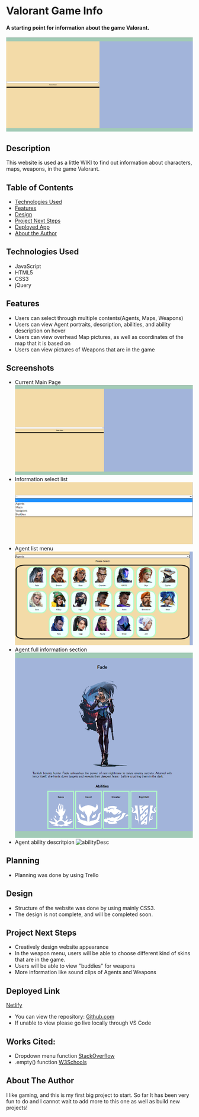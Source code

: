 # Valorant Game Info

#### A starting point for information about the game Valorant.
<img src="./images/mainPage.png" alt="Starting Page"/>

## Description
This website is used as a little WIKI to find out information about characters, maps, weapons, in the game Valorant.

## Table of Contents
* [Technologies Used](#technologiesused)
* [Features](#features)
* [Design](#design)
* [Project Next Steps](#nextsteps)
* [Deployed App](#deployment)
* [About the Author](#author)

## <a name="technologiesused"></a>Technologies Used
* JavaScript
* HTML5
* CSS3
* jQuery


## Features
* Users can select through multiple contents(Agents, Maps, Weapons)
* Users can view Agent portraits, description, abilities, and ability description on hover
* Users can view overhead Map pictures, as well as coordinates of the map that it is based on
* Users can view pictures of Weapons that are in the game

## Screenshots
* Current Main Page
    <img src="./images/mainPage.png" alt="Starting Page"/>
* Information select list
    <img src="./images/infoSelect.png" alt="infoSelect"/>
*  Agent list menu
    <img src="./images/Agents.png" alt="agentSelect"/>
* Agent full information section
    <img src="./images/agentFullInfo.png" alt="agentFullInfo"/>
* Agent ability descritpion
    <img src="./images/Project.gi" alt="abilityDesc"/>


## Planning
* Planning was done by using Trello

## <a name="design"></a>Design
* Structure of the website was done by using mainly CSS3.
* The design is not complete, and will be completed soon. 


## <a name="nextsteps"></a>Project Next Steps
* Creatively design website appearance
* In the weapon menu, users will be able to choose different kind of skins that are in the game.
* Users will be able to view "buddies" for weapons
* More information like sound clips of Agents and Weapons

## <a name="deployment"></a>Deployed Link
[Netlify](https://game-info-project.netlify.app/)

* You can view the repository:
[Github.com](https://github.com/ilsuryuz/Game-Info)
* If unable to view please go live locally through VS Code
    
## Works Cited:
* Dropdown menu function
    [StackOverflow](https://stackoverflow.com/questions/18491179/select-different-options-at-an-select-form-and-show-different-content)
* .empty() function 
    [W3Schools](https://www.w3schools.com/jquery/html_empty.asp#:~:text=The%20empty()%20method%20removes,use%20the%20remove()%20method)

## <a name="author"></a>About The Author
I like gaming, and this is my first big project to start. So far It has been very fun to do and I cannot wait to add more to this one as well as build new projects!
